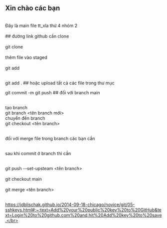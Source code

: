 <H2>Xin chào các bạn </H2>
<br>Đây là main file tt_xla thứ 4 nhóm 2 </br>
<br>## đường link github cần clone </br>
<br> git clone <repo>   </br>
<br>thêm file vào staged </br>
<br>git add <tên file></br>

<br>git add .      ## hoặc upload tất cả các file trong thư mục </br>

git commit -m  <message>
git push  ## đối với branch main 

<br> tạo branch </br>
git branch <tên branch mới>
<br>chuyển đến branch </br>
git checkout <tên branch>

<br>đối với merge file trong branch các bạn cần <br> 

<br>sau khi commit ở branch thì cần  </br>

<br>git push --set-upsteam <tên branch></br>
<br>git checkout main </br>
<br>git merge <tên branch></br>

<br>https://jdblischak.github.io/2014-09-18-chicago/novice/git/05-sshkeys.html#:~:text=Add%20your%20public%20key%20to%20GitHub&text=Login%20to%20github.com%20and,hit%20Add%20key%20to%20save.</br>

